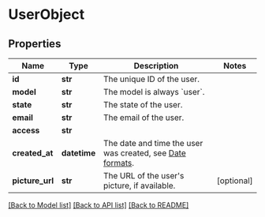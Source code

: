 # UserObject

## Properties
Name | Type | Description | Notes
------------ | ------------- | ------------- | -------------
**id** | **str** | The unique ID of the user. | 
**model** | **str** | The model is always &#x60;user&#x60;. | 
**state** | **str** | The state of the user. | 
**email** | **str** | The email of the user. | 
**access** | **str** |  | 
**created_at** | **datetime** | The date and time the user was created, see [Date formats](https://www.notion.so/API-documentation-643aea5bf01742de9232e5971cb4afda). | 
**picture_url** | **str** | The URL of the user&#x27;s picture, if available. | [optional] 

[[Back to Model list]](../README.md#documentation-for-models) [[Back to API list]](../README.md#documentation-for-api-endpoints) [[Back to README]](../README.md)

